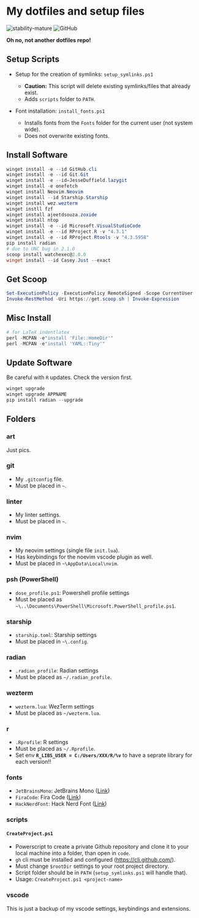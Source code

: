 # My dotfiles and setup files

![stability-mature](https://img.shields.io/badge/stability-mature-00800.svg) ![GitHub](https://img.shields.io/badge/dotfiles-blue)

**Oh no, not another dotfiles repo!**

## Setup Scripts

- Setup for the creation of symlinks: `setup_symlinks.ps1`

  - **Caution:** This script will delete existing symlinks/files that already exist.
  - Adds `scripts` folder to `PATH`.

- Font installation: `install_fonts.ps1`
  - Installs fonts from the `Fonts` folder for the current user (not system wide).
  - Does not overwrite existing fonts.

## Install Software

```powershell
winget install -e --id GitHub.cli
winget install -e --id Git.Git
winget install -e --id=JesseDuffield.lazygit
winget install -e onefetch
winget install Neovim.Neovim
winget install --id Starship.Starship
winget install wez.wezterm
winget instll fzf
winget install ajeetdsouza.zoxide
winget install ntop
winget install -e --id Microsoft.VisualStudioCode
winget install -e --id RProject.R -v "4.3.1"
winget install -e --id RProject.Rtools -v "4.3.5958"
pip install radian
# due to UNC bug in 2.1.0
scoop install watchexec@2.0.0
winget install --id Casey.Just --exact
```

## Get Scoop

```powershell
Set-ExecutionPolicy -ExecutionPolicy RemoteSigned -Scope CurrentUser
Invoke-RestMethod -Uri https://get.scoop.sh | Invoke-Expression
```

## Misc Install

```powershell
# for LaTeX indentlatex
perl -MCPAN -e"install 'File::HomeDir'"
perl -MCPAN -e"install 'YAML::Tiny'"
```

## Update Software

Be careful with `R` updates. Check the version first.

```powershell
winget upgrade
winget upgrade APPNAME
pip install radian --upgrade
```

## Folders

### art

Just pics.

### git

- My `.gitconfig` file.
- Must be placed in `~`.

### linter

- My linter settings.
- Must be placed in `~`.

### nvim

- My neovim settings (single file `init.lua`).
- Has keybindings for the noevim vscode plugin as well.
- Must be placed in `~\AppData\Local\nvim`.

### psh (PowerShell)

- `dose_profile.ps1`: Powershell profile settings
- Must be placed as `~\..\Documents\PowerShell\Microsoft.PowerShell_profile.ps1`.

### starship

- `starship.toml`: Starship settings
- Must be placed in `~\.config`.

### radian

- `.radian_profile`: Radian settings
- Must be placed as `~/.radian_profile`.

### wezterm

- `wezterm.lua`: WezTerm settings
- Must be placed as `~/wezterm.lua`.

### r

- `.Rprofile`: R settings
- Must be placed as `~/.Rprofile`.
- Set env **`R_LIBS_USER = C:/Users/XXX/R/%v`** to have a seprate library for each version!!

### fonts

- `JetBrainsMono`: JetBrains Mono ([Link](https://www.jetbrains.com/lp/mono/))
- `FiraCode`: Fira Code ([Link](https://github.com/tonsky/FiraCode/))
- `HackNerdFont`: Hack Nerd Font ([Link](https://www.nerdfonts.com/font-downloads/))

### scripts

#### `CreateProject.ps1`

- Powerscript to create a private Github repository and clone it to your local machine into a folder, than open in `code`.
- `gh` cli must be installed and configured (<https://cli.github.com/>).
- Must change `$rootDir` settings to your root project directory.
- Script folder should be in `PATH` (`setup_symlinks.ps1` will handle that).
- Usage: `CreateProject.ps1 <project-name>`

### vscode

This is just a backup of my vscode settings, keybindings and extensions.
